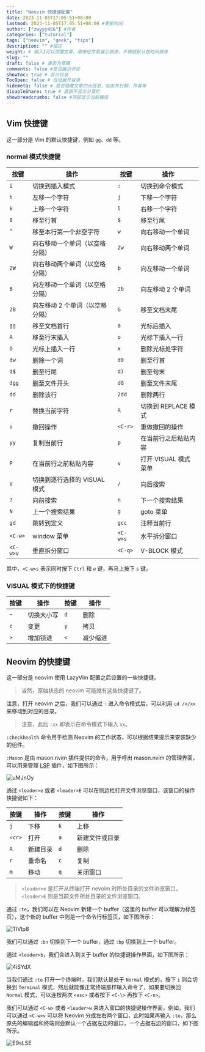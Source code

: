 ```yaml
---
title: "Neovim 快捷键配置"
date: 2023-11-05T17:05:51+08:00
lastmod: 2023-11-05T17:05:51+08:00 #更新时间
author: ["zwyyy456"] #作者
categories: ["tutorial"]
tags: ["neovim", "geek", "tips"]
description: "" #描述
weight: # 输入1可以顶置文章，用来给文章展示排序，不填就默认按时间排序
slug: ""
draft: false # 是否为草稿
comments: false #是否展示评论
showToc: true # 显示目录
TocOpen: false # 自动展开目录
hidemeta: false # 是否隐藏文章的元信息，如发布日期、作者等
disableShare: true # 底部不显示分享栏
showbreadcrumbs: false #顶部显示当前路径
---
```

## Vim 快捷键

这一部分是 Vim 的默认快捷键，例如 `gg`、`dd` 等。

### normal 模式快捷键

| 按键      | 操作                   | 按键      | 操作                    |
|-----------|------------------------|-----------|-------------------------|
| `i`       | 切换到插入模式         | `:`       | 切换到命令模式          |
| `h`       | 左移一个字符           | `j`       | 下移一个字符            |
| `k`       | 上移一个字符           | `l`       | 右移一个字符            |
| `0`       | 移至行首               | `$`       | 移至行尾                |
| `^`       | 移至本行第一个非空字符 | `w`       | 向右移动一个单词        |
| `W`       | 向右移动一个单词（以空格分隔） | `2w`  | 向右移动两个单词        |
| `2W`      | 向右移动两个单词（以空格分隔） | `b`  | 向左移动一个单词        |
| `B`       | 向左移动一个单词（以空格分隔） | `2b`  | 向左移动 2 个单词       |
| `2B`      | 向左移动 2 个单词（以空格分隔） | `G`  | 移至文档末尾            |
| `gg`      | 移至文档首行           | `a`       | 光标后插入              |
| `A`       | 移至行末插入           | `o`       | 光标下插入一行          |
| `O`       | 光标上插入一行         | `x`       | 删除光标处字符          |
| `dw`      | 删除一个词             | `d0`      | 删至行首                |
| `d$`      | 删至行尾               | `d)`      | 删至句末                |
| `dgg`     | 删至文件开头           | `dG`      | 删至文件末尾            |
| `dd`      | 删除该行               | `2dd`     | 删除两行                |
| `r`       | 替换当前字符           | `R`       | 切换到 REPLACE 模式     |
| `u`       | 撤回操作               | `<C-r>`   | 重做撤回的操作          |
| `yy`      | 复制当前行             | `p`       | 在当前行之后粘贴内容    |
| `P`       | 在当前行之前粘贴内容   | `v`       | 打开 VISUAL 模式菜单    |
| `V`       | 切换到逐行选择的 VISUAL 模式 | `/` | 向后搜索                 |
| `?`       | 向前搜索               | `n`       | 下一个搜索结果          |
| `N`       | 上一个搜索结果         | `g`       | goto 菜单               |
| `gd`      | 跳转到定义             | `gcc`     | 注释当前行                |
| `<C-w>`   | window 菜单            | `<C-w>s`  | 水平拆分窗口            |
| `<C-w>v`  | 垂直拆分窗口           | `<C-q>`   | V-BLOCK 模式            |

其中，`<C-w>s` 表示同时按下 `Ctrl` 和 `w` 键，再马上按下 `s` 键。

### VISUAL 模式下的快捷键

| 按键      | 操作                   | 按键      | 操作                    |
|-----------|------------------------|-----------|-------------------------|
| `~`       | 切换大小写         | `d`       | 删除          |
| `c`       | 变更          | `y`       | 拷贝 |
| `>` | 增加锁进 | `<` | 减少缩进 |

## Neovim 的快捷键

这一部分是 neovim 使用 LazyVim 配置之后设置的一些快捷键。

> 当然，原始状态的 neovim 可能就有这些快捷键了。

注意，打开 neovim 之后，我们可以通过 `:` 进入命令模式后，可以利用 `cd /x/xx` 来移动到对应的目录。

> 注意，此后 `:xx` 即表示在命令模式下输入 `xx`。

`:checkhealth` 命令用于检测 Neovim 的工作状态，可以根据结果提示来安装缺少的组件。

`:Mason` 是由 mason.nvim 插件提供的命令，用于呼出 mason.nvim 的管理界面，可以用来管理 [LSP](https://microsoft.github.io/language-server-protocol/) 插件，如下图所示：

![uMJnOy](https://pic-upyun.zwyyy456.tech/uPic/uMJnOy.png)

通过 `<leader>e` 或者 `<leader>E` 可以在侧边栏打开文件浏览窗口，该窗口的操作快捷键如下：

| 按键  | 操作               | 按键  | 操作       |
|-------|--------------------|-------|------------|
| `j`   | 下移               | `k`   | 上移       |
| `<cr>`| 打开               | `a`   | 新建文件或目录 |
| `A`   | 新建目录           | `d`   | 删除       |
| `r`   | 重命名             | `c`   | 复制       |
| `m`   | 移动               | `q`   | 关闭窗口   |


> `<leader>e` 是打开从终端打开 nevoim 时所处目录的文件浏览窗口，`<leader>E` 则是当前文件所处目录的文件浏览窗口。

通过 `:te`，我们可以在 Neovim 新建一个 buffer（这里的 buffer 可以理解为标签页），这个新的 buffer 中则是一个命令行标签页，如下图所示：

![TlVIp8](https://pic-upyun.zwyyy456.tech/uPic/TlVIp8.png)

我们可以通过 `:bn` 切换到下一个 buffer，通过 `:bp` 切换到上一个 buffer。

通过 `<leader>b`，我们会进入到关于 buffer 的快捷键操作界面，如下图所示：

![4iSYdX](https://pic-upyun.zwyyy456.tech/uPic/4iSYdX.png)

当我们通过 `:te` 打开一个终端时，我们默认是处于 `Normal` 模式的，按下 `i` 则会切换到 `Terminal` 模式，然后就能像正常终端那样输入命令了，如果要切换回 `Normal` 模式，可以连按两次 `<esc>` 或者按下 `<C-\>` 再按下 `<C-n>`。

我们可以通过 `<C-w>` 或者 `<leader>w` 来进入窗口的快捷键操作界面，例如，我们可以通过 `<C-w>v` 可以将 Neovim 分成左右两个窗口，此时如果再输入 `:te`，那么原先的编辑器和终端则会默认一个占据左边的窗口，一个占据右边的窗口，如下图所示。

![E9sLSE](https://pic-upyun.zwyyy456.tech/uPic/E9sLSE.png)
